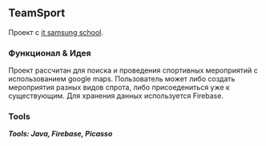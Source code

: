 ## TeamSport
Проект с [it samsung school](https://innovationcampus.ru/?ysclid=lmw1z6clew448074731).
### Функционал & Идея
Проект рассчитан для поиска и проведения спортивных
мероприятий с использованием google maps. Пользователь может либо создать мероприятия разных видов спрота, либо присоедениться уже к существующим.
Для хранения данных используется Firebase. 

### Tools
___Tools: Java, Firebase, Picasso___
